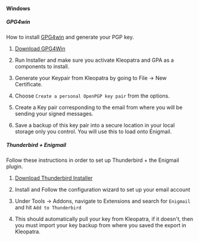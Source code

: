 #### Windows

##### GPG4win

How to install [GPG4win](https://www.gpg4win.org/) and generate your PGP key.

1. [Download GPG4Win](https://gpg4win.org/download.html)

2. Run Installer and make sure you activate Kleopatra and GPA as a components to install.

3. Generate your Keypair from Kleopatra by going to File -> New Certificate.

4. Choose `Create a personal OpenPGP key pair` from the options. 

5. Create a Key pair corresponding to the email from where you will be sending your signed messages.

6. Save a backup of this key pair into a secure location in your local storage only you control. You will use this to load onto Enigmail.

##### Thunderbird + Enigmail

Follow these instructions in order to set up Thunderbird + the Enigmail plugin.

1. [Download Thunderbird Installer](https://www.mozilla.org/en-US/thunderbird/all/)

2. Install and Follow the configuration wizard to set up your email account

3. Under Tools -> Addons, navigate to Extensions and search for `Enigmail` and hit `Add to Thunderbird` 

4. This should automatically pull your key from Kleopatra, if it doesn't, then you must import your key backup from where you saved the export in Kleopatra. 
